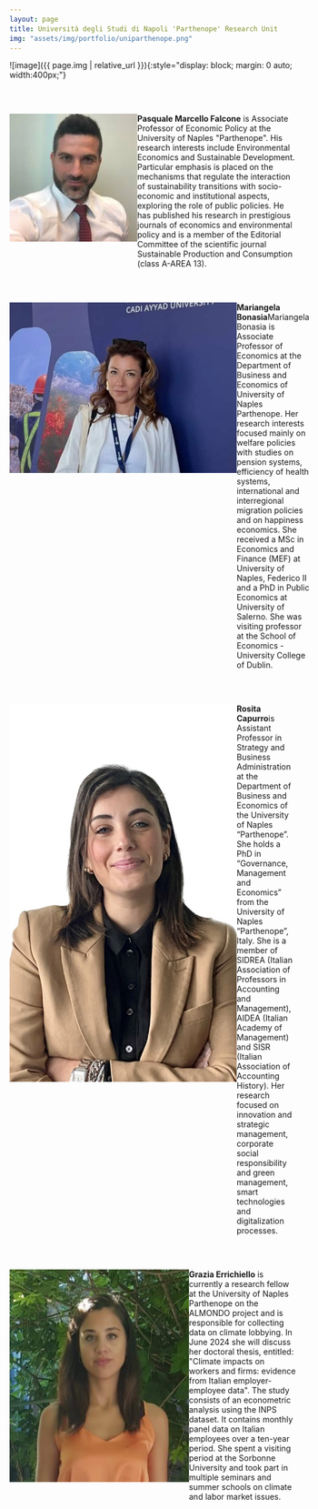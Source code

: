 ```yaml
---
layout: page
title: Università degli Studi di Napoli 'Parthenope' Research Unit
img: "assets/img/portfolio/uniparthenope.png"
---
```


![image]({{ page.img | relative_url }}){:style="display: block; margin: 0 auto; width:400px;"}

<div style="display: flex; align-items: flex-start; margin-bottom: 20px; margin-top: 60px;">
    <img src="/assets/img/consortium/Pasquale Marcello Falcone.jpeg" alt="Pasquale Marcello Falcone" style="width: 400px; height: auto;">
    <div>
        <a style="font-weight: bold; text-decoration: black">Pasquale Marcello Falcone</a> is Associate Professor of Economic Policy at the University of Naples "Parthenope". His research interests include Environmental Economics and Sustainable Development. Particular emphasis is placed on the mechanisms that regulate the interaction of sustainability transitions with socio-economic and institutional aspects, exploring the role of public policies. He has published his research in prestigious journals of economics and environmental policy and is a member of the Editorial Committee of the scientific journal Sustainable Production and Consumption (class A-AREA 13).
    </div>
</div>

<div style="display: flex; align-items: flex-start; margin-bottom: 20px; margin-top: 60px;">
    <img src="/assets/img/consortium/Bonasia-img.jpg" alt="Mariangela Bonasia" style="width: 400px; height: auto;">
    <div>
        <a style="font-weight: bold; text-decoration: black">Mariangela Bonasia</a>Mariangela Bonasia is Associate Professor of Economics at the Department of Business and Economics of University of Naples Parthenope. Her research interests focused mainly on welfare policies with studies on pension systems, efficiency of health systems, international and interregional migration policies and on happiness economics. She received a MSc in Economics and Finance (MEF) at University of Naples, Federico II and a PhD in Public Economics at University of Salerno. She was visiting professor at the  School of Economics - University College of Dublin.
    </div>
</div>


<div style="display: flex; align-items: flex-start; margin-bottom: 20px; margin-top: 60px;">
    <img src="/assets/img/consortium/Capurro-img.jpg" alt="Rosita Capurro" style="width: 400px; height: auto;">
    <div>
        <a style="font-weight: bold; text-decoration: black">Rosita Capurro</a>is Assistant Professor in Strategy and Business Administration at the Department of Business and Economics of the University of Naples “Parthenope”.  She holds a PhD in “Governance, Management and Economics” from the University of Naples “Parthenope”, Italy. She is a member of SIDREA (Italian Association of Professors in Accounting and Management), AIDEA (Italian Academy of Management) and SISR (Italian Association of Accounting History). Her research focused on innovation and strategic management, corporate social responsibility and green management, smart technologies and digitalization processes.
    </div>
</div>

<div style="display: flex; align-items: flex-start; margin-bottom: 20px; margin-top: 60px;">
    <img src="/assets/img/consortium/Errichiello-img.jpg" alt="Grazia Errichiello" style="width: 400px; height: auto;">
    <div>
        <a style="font-weight: bold; text-decoration: black">Grazia Errichiello</a> is currently a research fellow at the University of Naples Parthenope on the ALMONDO project and is responsible for collecting data on climate lobbying. In June 2024 she will discuss her doctoral thesis, entitled: "Climate impacts on workers and firms: evidence from Italian employer-employee data". The study consists of an econometric analysis using the INPS dataset. It contains monthly panel data on Italian employees over a ten-year period. She spent a visiting period at the Sorbonne University and took part in multiple seminars and summer schools on climate and labor market issues. 
    </div>  
</div>

  
